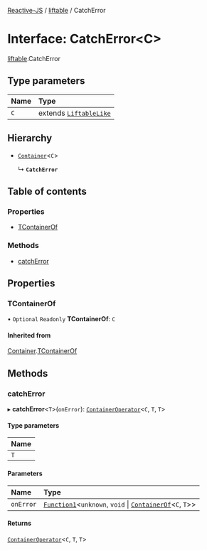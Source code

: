 [Reactive-JS](../README.md) / [liftable](../modules/liftable.md) / CatchError

# Interface: CatchError<C\>

[liftable](../modules/liftable.md).CatchError

## Type parameters

| Name | Type |
| :------ | :------ |
| `C` | extends [`LiftableLike`](liftable.LiftableLike.md) |

## Hierarchy

- [`Container`](container.Container.md)<`C`\>

  ↳ **`CatchError`**

## Table of contents

### Properties

- [TContainerOf](liftable.CatchError.md#tcontainerof)

### Methods

- [catchError](liftable.CatchError.md#catcherror)

## Properties

### TContainerOf

• `Optional` `Readonly` **TContainerOf**: `C`

#### Inherited from

[Container](container.Container.md).[TContainerOf](container.Container.md#tcontainerof)

## Methods

### catchError

▸ **catchError**<`T`\>(`onError`): [`ContainerOperator`](../modules/container.md#containeroperator)<`C`, `T`, `T`\>

#### Type parameters

| Name |
| :------ |
| `T` |

#### Parameters

| Name | Type |
| :------ | :------ |
| `onError` | [`Function1`](../modules/functions.md#function1)<`unknown`, `void` \| [`ContainerOf`](../modules/container.md#containerof)<`C`, `T`\>\> |

#### Returns

[`ContainerOperator`](../modules/container.md#containeroperator)<`C`, `T`, `T`\>
